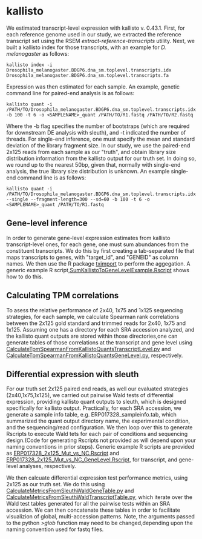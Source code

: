 # kallisto

We estimated transcript-level expression with kallisto v. 0.43.1. First, for each reference genome used in our study, we extracted the reference transcript set using the RSEM<em> extract-reference-transcripts</em> utility. Next, we built a kallisto index for those transcripts, with an example for <em> D. melanogaster</em> as follows:

    kallisto index -i Drosophila_melanogaster.BDGP6.dna_sm.toplevel.transcripts.idx Drosophila_melanogaster.BDGP6.dna_sm.toplevel.transcripts.fa 

Expression was then estimated for each sample. An example, genetic command line for paired-end analysis is as follows:

    kallisto quant -i /PATH/TO/Drosophila_melanogaster.BDGP6.dna_sm.toplevel.transcripts.idx -b 100 -t 6 -o <SAMPLENAME>_quant /PATH/TO/R1.fastq /PATH/TO/R2.fastq

Where the -b flag specifies the number of bootstraps (which are required for downstream DE analysis with sleuth), and -t indicated the number of threads. For single-end inference, one must specify the mean and standard deviation of the library fragment size. In our study, we use the paired-end 2x125 reads from each sample as our "truth", and obtain library size distribution information from the kallisto output for our truth set. In doing so, we round up to the nearest 50bp, given that, normally with single-end analysis, the true library size distribution is unknown. An example single-end command line is as follows:

    kallisto quant -i /PATH/TO/Drosophila_melanogaster.BDGP6.dna_sm.toplevel.transcripts.idx --single --fragment-length=300 --sd=60 -b 100 -t 6 -o <SAMPLENAME>_quant /PATH/TO/R1.fastq

## Gene-level inference
In order to generate gene-level expression estimates from kallisto transcript-level ones, for each gene, one must sum abundances from the constituent transcripts. We do this by first creating a tab-separated file that maps transcripts to genes, with "target_id", and "GENEID" as column names. We then use the R package [tximport](https://bioconductor.org/packages/release/bioc/html/tximport.html) to perform the aggegation. A generic example R script,[SumKallistoToGeneLevelExample.Rscript](https://github.com/harvardinformatics/rnaseq_readlength_assessment/blob/master/kallisto/Rscripts/SumKallistoToGeneLevelExample.Rscript) shows how to do this.

## Calculating TPM correlations
To asess the relative performance of 2x40, 1x75 and 1x125 sequencing strategies, for each sample, we calculate Spearman rank correlations between the 2x125 gold standard and trimmed reads for 2x40, 1x75 and 1x125. Assuming one has a directory for each SRA accession analyzed, and the kallisto quant outputs are stored within those directories,one can generate tables of those correlations at the transcript and gene level using [CalculateTpmSpearmanFromKallistoQuantsTranscriptLevel.py](https://github.com/harvardinformatics/rnaseq_readlength_assessment/blob/master/kallisto/PythonScripts/CalculateTpmSpearmanFromKallistoQuantsTranscriptLevel.py) and [CalculateTpmSpearmanFromKallistoQuantsGeneLevel.py](https://github.com/harvardinformatics/rnaseq_readlength_assessment/blob/master/kallisto/PythonScripts/CalculateTpmSpearmanFromKallistoQuantsGeneLevel.py), respectively.

## Differential expression with sleuth
For our truth set 2x125 paired end reads, as well our evaluated strategies (2x40,1x75,1x125), we carried out pairwise Wald tests of differential expression, providing kallisto quant outputs to sleuth, which is designed specifically for kallisto output. Practically, for each SRA accession, we generate a sample info table, e.g. ERP017328_sampleinfo.tab, which summarized the quant output directory name, the experimental condition, and the sequencing/read configuration. We then loop over this to generate Rscripts to execute Wald tets for each pair of conditions and sequencing design.(Code for generating Rscripts not provided as will depend upon your naming conventions in prior steps). Generic example R scripts are provided as [ERP017328_2x125_Mut_vs_NC.Rscript](https://github.com/harvardinformatics/rnaseq_readlength_assessment/blob/master/kallisto/Rscripts/ERP017328_2x125_Mut_vs_NC.Rscript) and [ERP017328_2x125_Mut_vs_NC_GeneLevel.Rscript](https://github.com/harvardinformatics/rnaseq_readlength_assessment/blob/master/kallisto/Rscripts/ERP017328_2x125_Mut_vs_NC_GeneLevel.Rscript), for transcript, and gene-level analyses, respectively.  

We then calcuate differential expression test performance metrics, using 2x125 as our truth set. We do this using [CalculateMetricsFromSleuthWaldGeneTable.py](https://github.com/harvardinformatics/rnaseq_readlength_assessment/blob/master/kallisto/PythonScripts/CalculateMetricsFromSleuthWaldGeneTable.py) and [CalculateMetricsFromSleuthWaldTranscriptTable.py](https://github.com/harvardinformatics/rnaseq_readlength_assessment/blob/master/kallisto/PythonScripts/CalculateMetricsFromSleuthWaldTranscriptTable.py), which iterate over the Wald test tables generated for all the pairwise tests within an SRA accession. We can then concatenate these tables in order to facilitate visualizion of global, multi-accession patterns. Note, the arguments passed to the python <em>>glob </em> function may need to be changed,depending upon the naming convention used for fastq files.

